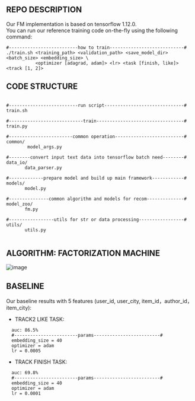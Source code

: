 REPO DESCRIPTION
-------  
Our FM implementation is based on tensorflow 1.12.0.  
You can run our reference training code on-the-fly using the following command:  

```
#--------------------------how to train----------------------------#
./train.sh <training_path> <validation_path> <save_model_dir> <batch_size> <embedding_size> \
           <optimizer [adagrad, adam]> <lr> <task [finish, like]> <track [1, 2]>  
```
 
CODE STRUCTURE
--------------  

<pre><code> 
#--------------------------run script------------------------------#
train.sh  

#----------------------------train---------------------------------#
train.py  

#------------------------common operation--------------------------#
common/  
  &nbsp; &nbsp; &nbsp; model_args.py  
  
#--------convert input text data into tensorflow batch need--------#
data_io/  
 &nbsp; &nbsp; &nbsp; data_parser.py  

#-------------prepare model and build up main framework------------#
models/  
 &nbsp; &nbsp;&nbsp;  model.py  

#---------------common algorithm and models for recom--------------#
model_zoo/  
 &nbsp; &nbsp; &nbsp; fm.py  

#-----------------utils for str or data processing-----------------#
utils/  
 &nbsp; &nbsp; &nbsp; utils.py
 </code></pre>


ALGORITHM: FACTORIZATION MACHINE
--------------------------------

![image](https://github.com/challenge-ICME2019-Bytedance/Bytedance_ICME_challenge/raw/master/images/fm.jpg)

BASELINE
-------  
Our baseline results with 5 features (user_id, user_city, item_id，author_id，item_city):   

  * TRACK2 LIKE TASK: 
  ```  
    auc: 86.5% 
    #------------------------params-------------------------#
    embedding_size = 40
    optimizer = adam  
    lr = 0.0005
  ```
  * TRACK FINISH TASK: 
  ```  
    auc: 69.8% 
    #------------------------params-------------------------#
    embedding_size = 40
    optimizer = adam   
    lr = 0.0001
  ```



